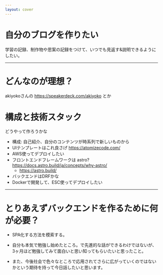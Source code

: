 ```yaml
---
layout: cover
---
```


# 自分のブログを作りたい
学習の記録、制作物や思案の記録をつけて、いつでも見返す&説明できるようにしたい。

---

# どんなのが理想？
akiyokoさんの https://speakerdeck.com/akiyoko とか

# 構成と技術スタック
どうやって作ろうかな

- 構成: 自己紹介、自分のコンテンツが時系列で新しいものから
- UIテンプレートはこれ良さげ https://atomizecode.com/
- AWS使ってデプロイしたい
- フロントエンドフレームワークは astro? https://docs.astro.build/ja/concepts/why-astro/
	- https://astro.build/
- バックエンドはDRFかな
- Dockerで開発して、ESC使ってデプロイしたい

--- 

# とりあえずバックエンドを作るために何が必要？

- SPA化する方法を模索する。

- 自分も本気で勉強し始めたところ。で先進的な話ができるわけではないが、3ヶ月ほど勉強してみて面白いと思い知ってもらいたいと思ったこと。
- また、今後社会で色々なところで応用されてさらに広がっていくのではないかという期待を持って今日話したいと思います。

